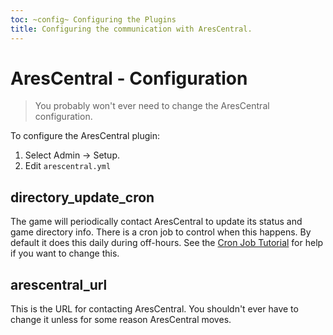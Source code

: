 ```yaml
---
toc: ~config~ Configuring the Plugins
title: Configuring the communication with AresCentral.
---
```

# AresCentral - Configuration

> You probably won't ever need to change the AresCentral configuration.

To configure the AresCentral plugin:

1. Select Admin -> Setup.
2. Edit `arescentral.yml`

## directory_update_cron

The game will periodically contact AresCentral to update its status and game directory info.  There is a cron job to control when this happens.  By default it does this daily during off-hours.  See the [Cron Job Tutorial](http://www.aresmush.com/tutorials/config/configuring-cron) for help if you want to change this.

## arescentral_url

This is the URL for contacting AresCentral.  You shouldn't ever have to change it unless for some reason AresCentral moves.